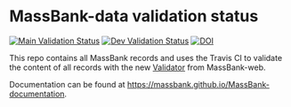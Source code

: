 # MassBank-data validation status 
[![Main Validation Status](https://img.shields.io/travis/MassBank/MassBank-data/main.svg?label=Main%20Branch%20Validation)](https://travis-ci.org/MassBank/MassBank-data)
[![Dev Validation Status](https://img.shields.io/travis/MassBank/MassBank-data/dev.svg?label=Dev%20Branch%20Validation)](https://travis-ci.org/MassBank/MassBank-data)
[![DOI](https://zenodo.org/badge/125496536.svg)](https://zenodo.org/badge/latestdoi/125496536)



This repo contains all MassBank records and uses the Travis CI to validate the content of all records with the new [Validator](https://github.com/MassBank/MassBank-web/blob/main/MassBank-Project/MassBank-lib/src/main/java/massbank/Validator.java) from MassBank-web.

Documentation can be found at https://massbank.github.io/MassBank-documentation.
